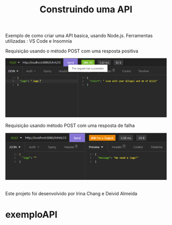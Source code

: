 <!DOCTYPE html>
<html lang="br-pt">

<head>
    <meta charset="utf-8">
    
</head>

<body>
    <header>
        <h1> Construindo uma API</h1>
    </header>
    <div>
<p> Exemplo de como criar uma API basica, usando Node.js.
Ferramentas utilizadas : VS Code e Insomnia</p>
        <p> Requisição usando o método POST com uma resposta positiva</p>
        <img src="https://github.com/Irina-Chang/exemploAPI/blob/master/imagens/queryCheia.png">
    </div>
    <div>
        <p> Requisição usando método POST com uma resposta de falha</p>
        <img src="https://github.com/Irina-Chang/exemploAPI/blob/master/imagens/queryVazia.png" > </div>
    <p> 
        <br> Este projeto foi desenvolvido por Irina Chang e Deivid Almeida
        <br> <link = https://github.com/Deividev365> </p>
</body>

# exemploAPI
</html>
